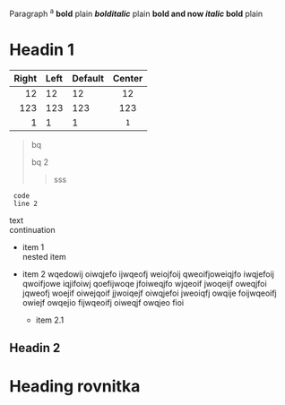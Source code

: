 Paragraph <sup>a</sup> **bold** plain ***bolditalic*** plain **bold and now *italic* bold** plain


# Headin 1


| Right | Left | Default | Center |
|------:|:-----|---------|:------:|
|   12  |  12  |    12   |    12  |
|  123  |  123 |   123   |   123  |
|    1  |    1 |     1   |     `1`  |   


> bq
> 
> bq 2
>> sss

     code
     line 2



text \
continuation

- item 1 \
  nested item

- item 2 wqedowij oiwqjefo ijwqeofj weiojfoij qweoifjoweiqjfo iwqjefoij qwoifjowe iqjifoiwj qoefijwoqe jfoiweqjfo wjqeoif jwoqeijf oweqjfoi jqweofj woejif oiwejqoif jjwoiqejf oiwqjefoi jweoiqfj owqije foijwqeoifj owiejf owqejio fijwqeoifj oiweqjf owqjeo fioi
  - item 2.1



## Headin 2 


Heading rovnitka
=======
